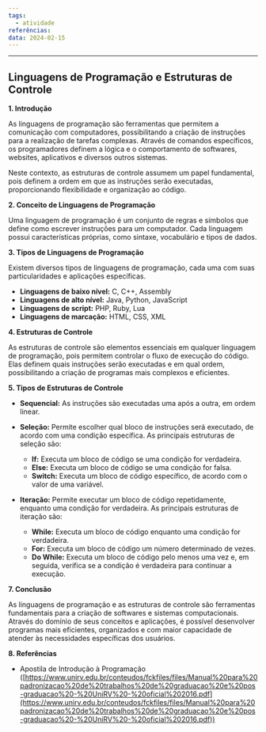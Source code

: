 ```yaml
---
tags:
  - atividade
referências: 
data: 2024-02-15
---
```



---
## Linguagens de Programação e Estruturas de Controle

**1. Introdução**

As linguagens de programação são ferramentas que permitem a comunicação com computadores, possibilitando a criação de instruções para a realização de tarefas complexas. Através de comandos específicos, os programadores definem a lógica e o comportamento de softwares, websites, aplicativos e diversos outros sistemas.

Neste contexto, as estruturas de controle assumem um papel fundamental, pois definem a ordem em que as instruções serão executadas, proporcionando flexibilidade e organização ao código.

**2. Conceito de Linguagens de Programação**

Uma linguagem de programação é um conjunto de regras e símbolos que define como escrever instruções para um computador. Cada linguagem possui características próprias, como sintaxe, vocabulário e tipos de dados.

**3. Tipos de Linguagens de Programação**

Existem diversos tipos de linguagens de programação, cada uma com suas particularidades e aplicações específicas.

- **Linguagens de baixo nível:** C, C++, Assembly
- **Linguagens de alto nível:** Java, Python, JavaScript
- **Linguagens de script:** PHP, Ruby, Lua
- **Linguagens de marcação:** HTML, CSS, XML

**4. Estruturas de Controle**

As estruturas de controle são elementos essenciais em qualquer linguagem de programação, pois permitem controlar o fluxo de execução do código. Elas definem quais instruções serão executadas e em qual ordem, possibilitando a criação de programas mais complexos e eficientes.

**5. Tipos de Estruturas de Controle**

- **Sequencial:** As instruções são executadas uma após a outra, em ordem linear.
- **Seleção:** Permite escolher qual bloco de instruções será executado, de acordo com uma condição específica. As principais estruturas de seleção são:
    
    - **If:** Executa um bloco de código se uma condição for verdadeira.
    - **Else:** Executa um bloco de código se uma condição for falsa.
    - **Switch:** Executa um bloco de código específico, de acordo com o valor de uma variável.
    
- **Iteração:** Permite executar um bloco de código repetidamente, enquanto uma condição for verdadeira. As principais estruturas de iteração são:
    
    - **While:** Executa um bloco de código enquanto uma condição for verdadeira.
    - **For:** Executa um bloco de código um número determinado de vezes.
    - **Do While:** Executa um bloco de código pelo menos uma vez e, em seguida, verifica se a condição é verdadeira para continuar a execução.
    

**7. Conclusão**

As linguagens de programação e as estruturas de controle são ferramentas fundamentais para a criação de softwares e sistemas computacionais. Através do domínio de seus conceitos e aplicações, é possível desenvolver programas mais eficientes, organizados e com maior capacidade de atender às necessidades específicas dos usuários.

**8. Referências**

- Apostila de Introdução à Programação ([https://www.unirv.edu.br/conteudos/fckfiles/files/Manual%20para%20padronizacao%20de%20trabalhos%20de%20graduacao%20e%20pos-graduacao%20-%20UniRV%20-%20oficial%202016.pdf](https://www.unirv.edu.br/conteudos/fckfiles/files/Manual%20para%20padronizacao%20de%20trabalhos%20de%20graduacao%20e%20pos-graduacao%20-%20UniRV%20-%20oficial%202016.pdf))